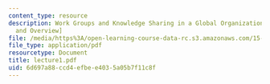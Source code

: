 ```yaml
---
content_type: resource
description: Work Groups and Knowledge Sharing in a Global Organization [Introduction
  and Overview]
file: /media/https%3A/open-learning-course-data-rc.s3.amazonaws.com/15-351-managing-the-innovation-process-fall-2002/6d697a88ccd4efbee4035a05b7f11c8f_lecture1.pdf
file_type: application/pdf
resourcetype: Document
title: lecture1.pdf
uid: 6d697a88-ccd4-efbe-e403-5a05b7f11c8f
---
```

